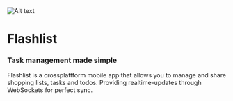 <img src="https://github.com/BenAuerDev/flashlist/assets/136239531/9cb4a36b-6c17-4d15-b125-3ee1d7a956ef" alt="Alt text" style="max-width: 1200px; max-height: 600px" />


# Flashlist
### Task management made simple

Flashlist is a crossplattform mobile app that allows you to manage and share shopping lists, tasks and todos. Providing realtime-updates through WebSockets for perfect sync.
